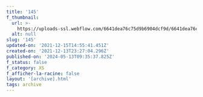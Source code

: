```yaml
---
title: '145'
f_thumbnail:
  url: >-
    https://uploads-ssl.webflow.com/6641dea76c75d9b6904dcf9d/6641dea76c75d9b6904dd276_145.jpg
  alt: null
slug: '145'
updated-on: '2021-12-15T14:55:41.451Z'
created-on: '2021-12-13T23:27:04.296Z'
published-on: '2024-05-13T09:35:37.825Z'
f_status: false
f_category: XS
f_afficher-la-racine: false
layout: '[archive].html'
tags: archive
---
```



